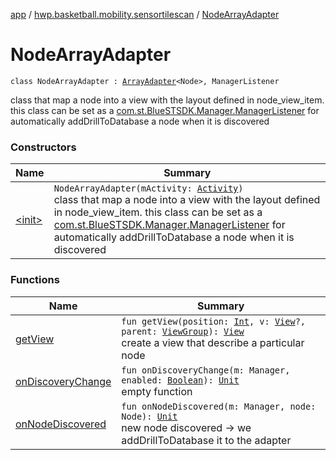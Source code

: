 [app](../../index.md) / [hwp.basketball.mobility.sensortilescan](../index.md) / [NodeArrayAdapter](.)

# NodeArrayAdapter

`class NodeArrayAdapter : `[`ArrayAdapter`](https://developer.android.com/reference/android/widget/ArrayAdapter.html)`<Node>, ManagerListener`

class that map a node into a view with the layout defined in node_view_item.
this class can be set as a [com.st.BlueSTSDK.Manager.ManagerListener](#) for automatically addDrillToDatabase
a node when it is discovered

### Constructors

| Name | Summary |
|---|---|
| [&lt;init&gt;](-init-.md) | `NodeArrayAdapter(mActivity: `[`Activity`](https://developer.android.com/reference/android/app/Activity.html)`)`<br>class that map a node into a view with the layout defined in node_view_item. this class can be set as a [com.st.BlueSTSDK.Manager.ManagerListener](#) for automatically addDrillToDatabase a node when it is discovered |

### Functions

| Name | Summary |
|---|---|
| [getView](get-view.md) | `fun getView(position: `[`Int`](https://kotlinlang.org/api/latest/jvm/stdlib/kotlin/-int/index.html)`, v: `[`View`](https://developer.android.com/reference/android/view/View.html)`?, parent: `[`ViewGroup`](https://developer.android.com/reference/android/view/ViewGroup.html)`): `[`View`](https://developer.android.com/reference/android/view/View.html)<br>create a view that describe a particular node |
| [onDiscoveryChange](on-discovery-change.md) | `fun onDiscoveryChange(m: Manager, enabled: `[`Boolean`](https://kotlinlang.org/api/latest/jvm/stdlib/kotlin/-boolean/index.html)`): `[`Unit`](https://kotlinlang.org/api/latest/jvm/stdlib/kotlin/-unit/index.html)<br>empty function |
| [onNodeDiscovered](on-node-discovered.md) | `fun onNodeDiscovered(m: Manager, node: Node): `[`Unit`](https://kotlinlang.org/api/latest/jvm/stdlib/kotlin/-unit/index.html)<br>new node discovered -&gt; we addDrillToDatabase it to the adapter |
